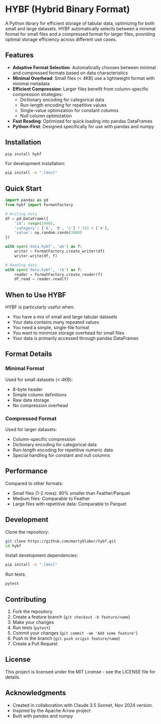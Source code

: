 # HYBF (Hybrid Binary Format)

A Python library for efficient storage of tabular data, optimizing for both small and large datasets. HYBF automatically selects between a minimal format for small files and a compressed format for larger files, providing optimal storage efficiency across different use cases.

## Features

- **Adaptive Format Selection**: Automatically chooses between minimal and compressed formats based on data characteristics
- **Minimal Overhead**: Small files (< 4KB) use a lightweight format with minimal metadata
- **Efficient Compression**: Larger files benefit from column-specific compression strategies:
  - Dictionary encoding for categorical data
  - Run-length encoding for repetitive values
  - Single-value optimization for constant columns
  - Null column optimization
- **Fast Reading**: Optimized for quick loading into pandas DataFrames
- **Python-First**: Designed specifically for use with pandas and numpy

## Installation

```bash
pip install hybf
```

For development installation:
```bash
pip install -e ".[dev]"
```

## Quick Start

```python
import pandas as pd
from hybf import FormatFactory

# Writing data
df = pd.DataFrame({
    'id': range(1000),
    'category': ['A', 'B', 'C'] * 333 + ['A'],
    'value': np.random.randn(1000)
})

with open('data.hybf', 'wb') as f:
    writer = FormatFactory.create_writer(df)
    writer.write(df, f)

# Reading data
with open('data.hybf', 'rb') as f:
    reader = FormatFactory.create_reader(f)
    df_read = reader.read(f)
```

## When to Use HYBF

HYBF is particularly useful when:
- You have a mix of small and large tabular datasets
- Your data contains many repeated values
- You need a simple, single-file format
- You want to minimize storage overhead for small files
- Your data is primarily accessed through pandas DataFrames

## Format Details

### Minimal Format
Used for small datasets (< 4KB):
- 8-byte header
- Simple column definitions
- Raw data storage
- No compression overhead

### Compressed Format
Used for larger datasets:
- Column-specific compression
- Dictionary encoding for categorical data
- Run-length encoding for repetitive numeric data
- Special handling for constant and null columns

## Performance

Compared to other formats:
- Small files (1-2 rows): 90% smaller than Feather/Parquet
- Medium files: Comparable to Feather
- Large files with repetitive data: Comparable to Parquet

## Development

Clone the repository:
```bash
git clone https://github.com/martyblaber/hybf.git
cd hybf
```

Install development dependencies:
```bash
pip install -e ".[dev]"
```

Run tests:
```bash
pytest
```

## Contributing

1. Fork the repository
2. Create a feature branch (`git checkout -b feature/name`)
3. Make your changes
4. Run tests (`pytest`)
5. Commit your changes (`git commit -am 'Add some feature'`)
6. Push to the branch (`git push origin feature/name`)
7. Create a Pull Request

## License

This project is licensed under the MIT License - see the LICENSE file for details.

## Acknowledgments
- Created in collaboration with Claude 3.5 Sonnet, Nov 2024 version.
- Inspired by the Apache Arrow project
- Built with pandas and numpy